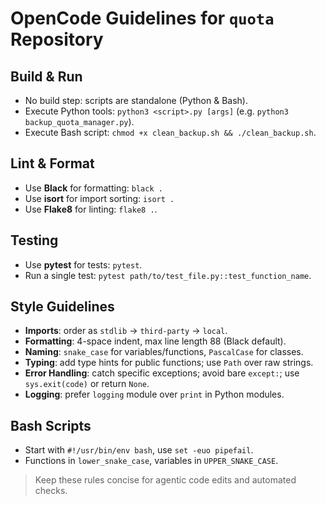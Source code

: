 # OpenCode Guidelines for `quota` Repository

## Build & Run
- No build step: scripts are standalone (Python & Bash).
- Execute Python tools: `python3 <script>.py [args]` (e.g. `python3 backup_quota_manager.py`).
- Execute Bash script: `chmod +x clean_backup.sh && ./clean_backup.sh`.

## Lint & Format
- Use **Black** for formatting: `black .`
- Use **isort** for import sorting: `isort .`
- Use **Flake8** for linting: `flake8 .`.

## Testing
- Use **pytest** for tests: `pytest`.
- Run a single test: `pytest path/to/test_file.py::test_function_name`.

## Style Guidelines
- **Imports**: order as `stdlib` → `third-party` → `local`.
- **Formatting**: 4-space indent, max line length 88 (Black default).
- **Naming**: `snake_case` for variables/functions, `PascalCase` for classes.
- **Typing**: add type hints for public functions; use `Path` over raw strings.
- **Error Handling**: catch specific exceptions; avoid bare `except:`; use `sys.exit(code)` or return `None`.
- **Logging**: prefer `logging` module over `print` in Python modules.

## Bash Scripts
- Start with `#!/usr/bin/env bash`, use `set -euo pipefail`.
- Functions in `lower_snake_case`, variables in `UPPER_SNAKE_CASE`.

> Keep these rules concise for agentic code edits and automated checks.
